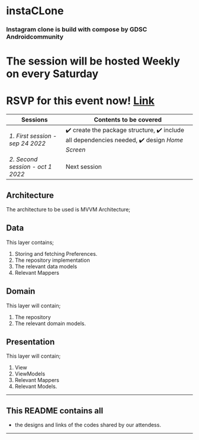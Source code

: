 # instaCLone
### Instagram clone is build with compose by GDSC Androidcommunity

# The session will be hosted Weekly on every Saturday

# RSVP for this event now! [Link](https://gdsc.community.dev/e/mr7n5u/)

Sessions | Contents to be covered 
--- | --- |
*1. First session - sep 24 2022* | ✔️ create the package structure,   ✔️ include all dependencies needed,  ✔️ design *Home Screen* | 
*2. Second session - oct 1 2022* | Next session | 

## Architecture

The architecture to be used is MVVM Architecture;

## Data

This layer contains;

1. Storing and fetching Preferences.
2. The repository implementation
3. The relevant data models
4. Relevant Mappers
## Domain

This layer will contain;

1. The repository
2. The relevant domain models.

## Presentation

This layer will contain;

1. View
2. ViewModels
3. Relevant Mappers
4. Relevant Models.

-----
## This README contains all

   * the designs and links of the codes shared by our attendess.

-----

